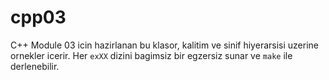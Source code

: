 # cpp03

C++ Module 03 icin hazirlanan bu klasor, kalitim ve sinif hiyerarsisi uzerine ornekler icerir. Her `exXX` dizini bagimsiz bir egzersiz sunar ve `make` ile derlenebilir.
